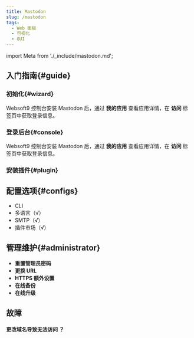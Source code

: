 ```yaml
---
title: Mastodon
slug: /mastodon
tags:
  - Web 面板
  - 可视化
  - GUI
---
```


import Meta from './_include/mastodon.md';

<Meta name="meta" />

## 入门指南{#guide}

### 初始化{#wizard}

Websoft9 控制台安装 Mastodon 后，通过 **我的应用** 查看应用详情，在 **访问** 标签页中获取登录信息。  

### 登录后台{#console}

Websoft9 控制台安装 Mastodon 后，通过 **我的应用** 查看应用详情，在 **访问** 标签页中获取登录信息。  

### 安装插件{#plugin}

## 配置选项{#configs}

- CLI
- 多语言（√）
- SMTP（√）
- 插件市场（√）

## 管理维护{#administrator}

- **重置管理员密码**
- **更换 URL**
- **HTTPS 额外设置**
- **在线备份**
- **在线升级**

## 故障

#### 更改域名导致无法访问 ？